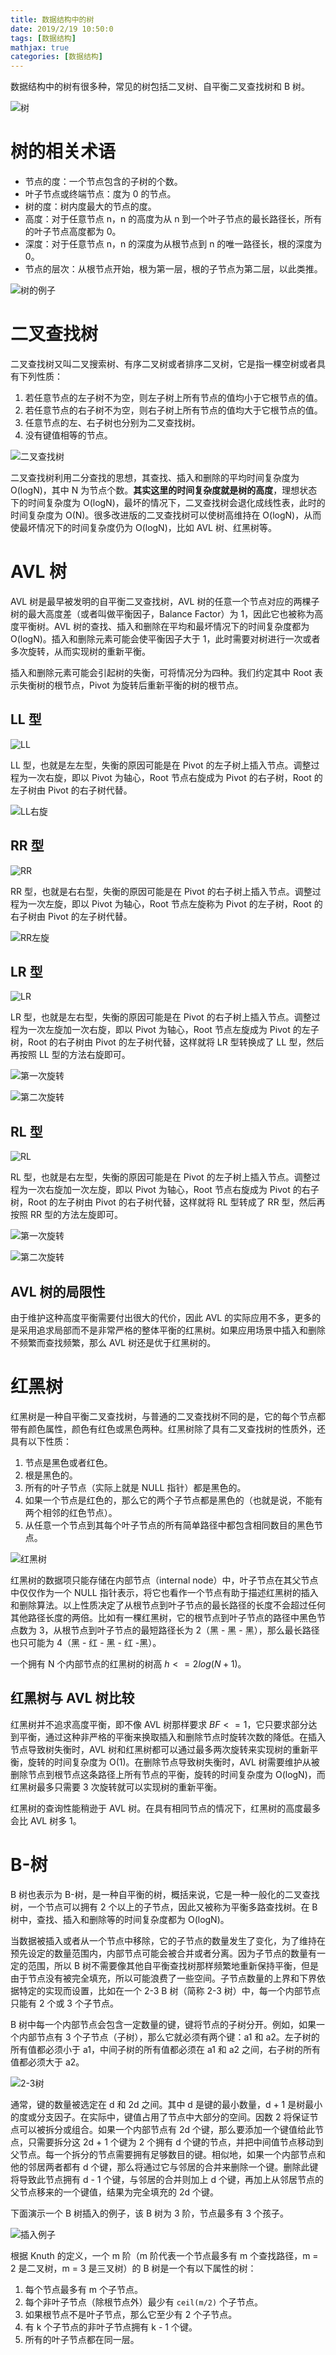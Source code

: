 ```yaml
---
title: 数据结构中的树
date: 2019/2/19 10:50:0
tags: [数据结构]
mathjax: true
categories: [数据结构]
---
```

数据结构中的树有很多种，常见的树包括二叉树、自平衡二叉查找树和 B 树。

<!--more-->

![树](https://img.nekolr.com/images/2019/09/03/3pB.png)

# 树的相关术语
- 节点的度：一个节点包含的子树的个数。
- 叶子节点或终端节点：度为 0 的节点。
- 树的度：树内度最大的节点的度。
- 高度：对于任意节点 n，n 的高度为从 n 到一个叶子节点的最长路径长，所有的叶子节点高度都为 0。
- 深度：对于任意节点 n，n 的深度为从根节点到 n 的唯一路径长，根的深度为 0。
- 节点的层次：从根节点开始，根为第一层，根的子节点为第二层，以此类推。

![树的例子](https://img.nekolr.com/images/2019/09/03/o34.png)

# 二叉查找树
二叉查找树又叫二叉搜索树、有序二叉树或者排序二叉树，它是指一棵空树或者具有下列性质：
1. 若任意节点的左子树不为空，则左子树上所有节点的值均小于它根节点的值。
2. 若任意节点的右子树不为空，则右子树上所有节点的值均大于它根节点的值。
3. 任意节点的左、右子树也分别为二叉查找树。
4. 没有键值相等的节点。

![二叉查找树](https://img.nekolr.com/images/2019/09/03/BMN.png)

二叉查找树利用二分查找的思想，其查找、插入和删除的平均时间复杂度为 O(logN)，其中 N 为节点个数。**其实这里的时间复杂度就是树的高度**，理想状态下的时间复杂度为 O(logN)，最坏的情况下，二叉查找树会退化成线性表，此时的时间复杂度为 O(N)。很多改进版的二叉查找树可以使树高维持在 O(logN)，从而使最坏情况下的时间复杂度仍为 O(logN)，比如 AVL 树、红黑树等。

# AVL 树
AVL 树是最早被发明的自平衡二叉查找树，AVL 树的任意一个节点对应的两棵子树的最大高度差（或者叫做平衡因子，Balance Factor）为 1，因此它也被称为高度平衡树。AVL 树的查找、插入和删除在平均和最坏情况下的时间复杂度都为 O(logN)。插入和删除元素可能会使平衡因子大于 1，此时需要对树进行一次或者多次旋转，从而实现树的重新平衡。

插入和删除元素可能会引起树的失衡，可将情况分为四种。我们约定其中 Root 表示失衡树的根节点，Pivot 为旋转后重新平衡的树的根节点。

## LL 型
![LL](https://img.nekolr.com/images/2019/09/03/dy1.png)

LL 型，也就是左左型，失衡的原因可能是在 Pivot 的左子树上插入节点。调整过程为一次右旋，即以 Pivot 为轴心，Root 节点右旋成为 Pivot 的右子树，Root 的左子树由 Pivot 的右子树代替。

![LL右旋](https://img.nekolr.com/images/2019/09/03/AqD.png)

## RR 型
![RR](https://img.nekolr.com/images/2019/09/03/1OD.png)

RR 型，也就是右右型，失衡的原因可能是在 Pivot 的右子树上插入节点。调整过程为一次左旋，即以 Pivot 为轴心，Root 节点左旋称为 Pivot 的左子树，Root 的右子树由 Pivot 的左子树代替。

![RR左旋](https://img.nekolr.com/images/2019/09/03/Zvb.png)

## LR 型
![LR](https://img.nekolr.com/images/2019/09/03/NWJ.png)

LR 型，也就是左右型，失衡的原因可能是在 Pivot 的右子树上插入节点。调整过程为一次左旋加一次右旋，即以 Pivot 为轴心，Root 节点左旋成为 Pivot 的左子树，Root 的右子树由 Pivot 的左子树代替，这样就将 LR 型转换成了 LL 型，然后再按照 LL 型的方法右旋即可。

![第一次旋转](https://img.nekolr.com/images/2019/09/03/77L.png)

![第二次旋转](https://img.nekolr.com/images/2019/09/03/bbw.png)

## RL 型
![RL](https://img.nekolr.com/images/2019/09/03/BBg.png)

RL 型，也就是右左型，失衡的原因可能是在 Pivot 的左子树上插入节点。调整过程为一次右旋加一次左旋，即以 Pivot 为轴心，Root 节点右旋成为 Pivot 的右子树，Root 的左子树由 Pivot 的右子树代替，这样就将 RL 型转成了 RR 型，然后再按照 RR 型的方法左旋即可。

![第一次旋转](https://img.nekolr.com/images/2019/09/03/lgk.png)

![第二次旋转](https://img.nekolr.com/images/2019/09/03/jeY.png)

## AVL 树的局限性
由于维护这种高度平衡需要付出很大的代价，因此 AVL 的实际应用不多，更多的是采用追求局部而不是非常严格的整体平衡的红黑树。如果应用场景中插入和删除不频繁而查找频繁，那么 AVL 树还是优于红黑树的。

# 红黑树
红黑树是一种自平衡二叉查找树，与普通的二叉查找树不同的是，它的每个节点都带有颜色属性，颜色有红色或黑色两种。红黑树除了具有二叉查找树的性质外，还具有以下性质：
1. 节点是黑色或者红色。
2. 根是黑色的。
3. 所有的叶子节点（实际上就是 NULL 指针）都是黑色的。
4. 如果一个节点是红色的，那么它的两个子节点都是黑色的（也就是说，不能有两个相邻的红色节点）。
5. 从任意一个节点到其每个叶子节点的所有简单路径中都包含相同数目的黑色节点。

![红黑树](https://img.nekolr.com/images/2019/09/04/zMg.png)

红黑树的数据项只能存储在内部节点（internal node）中，叶子节点在其父节点中仅仅作为一个 NULL 指针表示，将它也看作一个节点有助于描述红黑树的插入和删除算法。以上性质决定了从根节点到叶子节点的最长路径的长度不会超过任何其他路径长度的两倍。比如有一棵红黑树，它的根节点到叶子节点的路径中黑色节点数为 3，从根节点到叶子节点的最短路径长为 2（黑 - 黑 - 黑），那么最长路径也只可能为 4（黑 - 红 - 黑 - 红 -黑）。

一个拥有 N 个内部节点的红黑树的树高 $h <= 2log(N + 1)$。

## 红黑树与 AVL 树比较
红黑树并不追求高度平衡，即不像 AVL 树那样要求 $BF <= 1$，它只要求部分达到平衡，通过这种非严格的平衡来换取插入和删除节点时旋转次数的降低。在插入节点导致树失衡时，AVL 树和红黑树都可以通过最多两次旋转来实现树的重新平衡，旋转的时间复杂度为 O(1)。在删除节点导致树失衡时，AVL 树需要维护从被删除节点到根节点这条路径上所有节点的平衡，旋转的时间复杂度为 O(logN)，而红黑树最多只需要 3 次旋转就可以实现树的重新平衡。

红黑树的查询性能稍逊于 AVL 树。在具有相同节点的情况下，红黑树的高度最多会比 AVL 树多 1。

# B-树
B 树也表示为 B-树，是一种自平衡的树，概括来说，它是一种一般化的二叉查找树，一个节点可以拥有 2 个以上的子节点，因此又被称为平衡多路查找树。在 B 树中，查找、插入和删除等的时间复杂度都为 O(logN)。

当数据被插入或者从一个节点中移除，它的子节点的数量发生了变化，为了维持在预先设定的数量范围内，内部节点可能会被合并或者分离。因为子节点的数量有一定的范围，所以 B 树不需要像其他自平衡查找树那样频繁地重新保持平衡，但是由于节点没有被完全填充，所以可能浪费了一些空间。子节点数量的上界和下界依据特定的实现而设置，比如在一个 2-3 B 树（简称 2-3 树）中，每一个内部节点只能有 2 个或 3 个子节点。

B 树中每一个内部节点会包含一定数量的键，键将节点的子树分开。例如，如果一个内部节点有 3 个子节点（子树），那么它就必须有两个键：a1 和 a2。左子树的所有值都必须小于 a1，中间子树的所有值都必须在 a1 和 a2 之间，右子树的所有值都必须大于 a2。

![2-3树](https://img.nekolr.com/images/2019/09/09/NWY.png)

通常，键的数量被选定在 d 和 2d 之间。其中 d 是键的最小数量，d + 1 是树最小的度或分支因子。在实际中，键值占用了节点中大部分的空间。因数 2 将保证节点可以被拆分或组合。如果一个内部节点有 2d 个键，那么要添加一个键值给此节点，只需要拆分这 2d + 1 个键为 2 个拥有 d 个键的节点，并把中间值节点移动到父节点。每一个拆分的节点需要拥有足够数目的键。相似地，如果一个内部节点和他的邻居两者都有 d 个键，那么将通过它与邻居的合并来删除一个键。删除此键将导致此节点拥有 d - 1 个键，与邻居的合并则加上 d 个键，再加上从邻居节点的父节点移来的一个键值，结果为完全填充的 2d 个键。

下面演示一个 B 树插入的例子，该 B 树为 3 阶，节点最多有 3 个孩子。

![插入例子](https://img.nekolr.com/images/2019/09/09/77e.png)

根据 Knuth 的定义，一个 m 阶（m 阶代表一个节点最多有 m 个查找路径，m = 2 是二叉树，m = 3 是三叉树）的 B 树是一个有以下属性的树：
1. 每个节点最多有 m 个子节点。
2. 每个非叶子节点（除根节点外）最少有 `ceil(m/2)` 个子节点。
3. 如果根节点不是叶子节点，那么它至少有 2 个子节点。
4. 有 k 个子节点的非叶子节点拥有 k - 1 个键。
5. 所有的叶子节点都在同一层。
